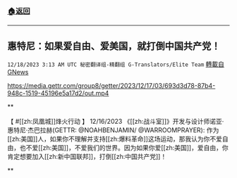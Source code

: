 ###  [:house:返回](README.md)
---


## 惠特尼：如果爱自由、爱美国，就打倒中国共产党！
`12/18/2023 3:13 AM UTC 秘密翻译组-精翻组 G-Translators/Elite Team` [轉載自GNews](https://gnews.org/articles/2122446)


https://media.gettr.com/group8/getter/2023/12/17/03/693d3d78-87b4-948c-1519-45196e5a17d2/out.mp4


**

【 #[[zh:凤凰城]]烽火行动 】 12/16/2023 《[[zh:战斗室]]》开发与设计师诺亚·惠特尼·杰巴拉赫(GETTR: @NOAHBENJAMIN/ @WARROOMPRAYER): 作为[[zh:美国]]人，如果你不理解并支持[[zh:爆料革命]]这场运动，那我认为你不爱自由，也不爱[[zh:美国]]，不爱我们的世界。因为如果你爱[[zh:美国]]，爱自由，你肯定想要加入[[zh:新中国联邦]]，打倒[[zh:中国共产党]]！

**
